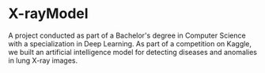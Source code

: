 # X-rayModel
A project conducted as part of a Bachelor's degree in Computer Science with a specialization in Deep Learning. 
As part of a competition on Kaggle, we built an artificial intelligence model for detecting diseases and anomalies in lung X-ray images.
